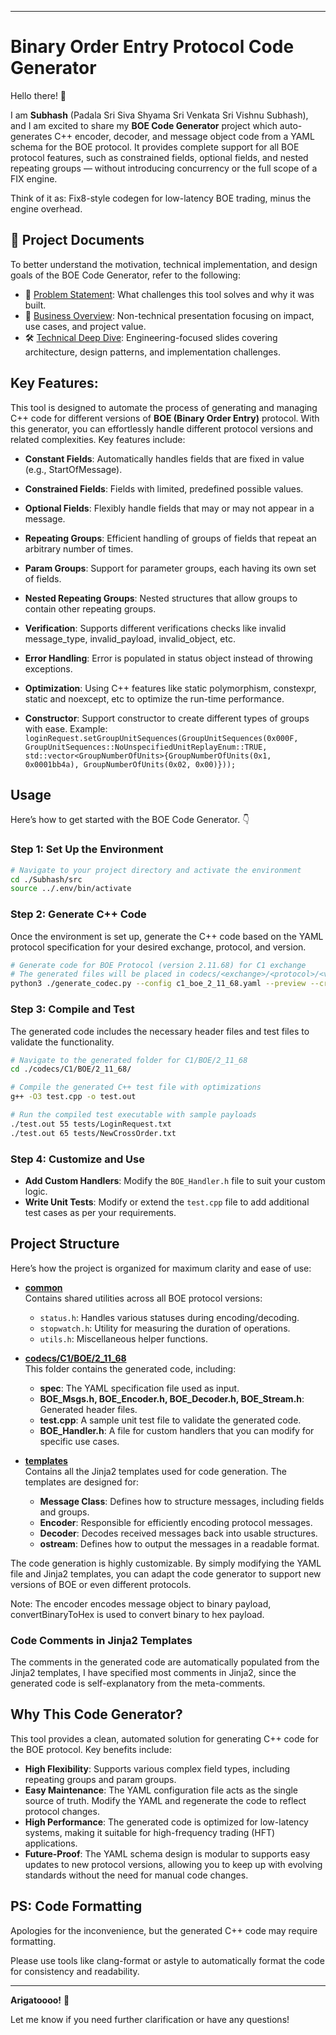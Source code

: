 
---

# **Binary Order Entry Protocol Code Generator**

Hello there! 👋

I am **Subhash** (Padala Sri Siva Shyama Sri Venkata Sri Vishnu Subhash), and I am excited to share my **BOE Code Generator** project which auto-generates C++ encoder, decoder, and message object code from a YAML schema for the BOE protocol. It provides complete support for all BOE protocol features, such as constrained fields, optional fields, and nested repeating groups — without introducing concurrency or the full scope of a FIX engine.

Think of it as:
Fix8-style codegen for low-latency BOE trading, minus the engine overhead.

## 📄 Project Documents

To better understand the motivation, technical implementation, and design goals of the BOE Code Generator, refer to the following:

- 📘 [Problem Statement](./docs/Problem%20Statement.pdf): What challenges this tool solves and why it was built.
- 💼 [Business Overview](./docs/Bussiness%20Overview.pdf): Non-technical presentation focusing on impact, use cases, and project value.
- 🛠️ [Technical Deep Dive](./docs/Technical%20Overview.pdf): Engineering-focused slides covering architecture, design patterns, and implementation challenges.

## **Key Features:**

This tool is designed to automate the process of generating and managing C++ code for different versions of **BOE (Binary Order Entry)** protocol. With this generator, you can effortlessly handle different protocol versions and related complexities. Key features include:

- **Constant Fields**: Automatically handles fields that are fixed in value (e.g., StartOfMessage).
- **Constrained Fields**: Fields with limited, predefined possible values.
- **Optional Fields**: Flexibly handle fields that may or may not appear in a message.
- **Repeating Groups**: Efficient handling of groups of fields that repeat an arbitrary number of times.
- **Param Groups**: Support for parameter groups, each having its own set of fields.
- **Nested Repeating Groups**: Nested structures that allow groups to contain other repeating groups.


- **Verification**: Supports different verifications checks like invalid message_type, invalid_payload, invalid_object, etc.
- **Error Handling**: Error is populated in status object instead of throwing exceptions.
- **Optimization**: Using C++ features like static polymorphism, constexpr, static and noexcept, etc to optimize the run-time performance.
- **Constructor**: Support constructor to create different types of groups with ease. Example: `loginRequest.setGroupUnitSequences(GroupUnitSequences(0x000F, GroupUnitSequences::NoUnspecifiedUnitReplayEnum::TRUE, std::vector<GroupNumberOfUnits>{GroupNumberOfUnits(0x1, 0x0001bb4a), GroupNumberOfUnits(0x02, 0x00)}));`

## **Usage**

Here’s how to get started with the BOE Code Generator. 👇

### **Step 1: Set Up the Environment**

```sh
# Navigate to your project directory and activate the environment
cd ./Subhash/src
source ../.env/bin/activate
```

### **Step 2: Generate C++ Code**

Once the environment is set up, generate the C++ code based on the YAML protocol specification for your desired exchange, protocol, and version.

```sh
# Generate code for BOE Protocol (version 2.11.68) for C1 exchange
# The generated files will be placed in codecs/<exchange>/<protocol>/<version>/
python3 ./generate_codec.py --config c1_boe_2_11_68.yaml --preview --create
```

### **Step 3: Compile and Test**

The generated code includes the necessary header files and test files to validate the functionality.

```sh
# Navigate to the generated folder for C1/BOE/2_11_68
cd ./codecs/C1/BOE/2_11_68/

# Compile the generated C++ test file with optimizations
g++ -O3 test.cpp -o test.out

# Run the compiled test executable with sample payloads
./test.out 55 tests/LoginRequest.txt
./test.out 65 tests/NewCrossOrder.txt
```

### **Step 4: Customize and Use**

- **Add Custom Handlers**: Modify the `BOE_Handler.h` file to suit your custom logic.
- **Write Unit Tests**: Modify or extend the `test.cpp` file to add additional test cases as per your requirements.


## **Project Structure**

Here’s how the project is organized for maximum clarity and ease of use:

- **[common](./src/common)**  
  Contains shared utilities across all BOE protocol versions:
  - `status.h`: Handles various statuses during encoding/decoding.
  - `stopwatch.h`: Utility for measuring the duration of operations.
  - `utils.h`: Miscellaneous helper functions.

- **[codecs/C1/BOE/2_11_68](./src/codecs/C1/BOE/2_11_68/)**  
  This folder contains the generated code, including:
  - **spec**: The YAML specification file used as input.
  - **BOE_Msgs.h, BOE_Encoder.h, BOE_Decoder.h, BOE_Stream.h**: Generated header files.
  - **test.cpp**: A sample unit test file to validate the generated code.
  - **BOE_Handler.h**: A file for custom handlers that you can modify for specific use cases.

- **[templates](./src/templates/)**  
  Contains all the Jinja2 templates used for code generation. The templates are designed for:
  - **Message Class**: Defines how to structure messages, including fields and groups.
  - **Encoder**: Responsible for efficiently encoding protocol messages.
  - **Decoder**: Decodes received messages back into usable structures.
  - **ostream**: Defines how to output the messages in a readable format.

The code generation is highly customizable. By simply modifying the YAML file and Jinja2 templates, you can adapt the code generator to support new versions of BOE or even different protocols.

Note: The encoder encodes message object to binary payload, convertBinaryToHex is used to convert binary to hex payload.

### **Code Comments in Jinja2 Templates**
The comments in the generated code are automatically populated from the Jinja2 templates, I have specified most comments in Jinja2, since the generated code is self-explanatory from the meta-comments.

## **Why This Code Generator?**

This tool provides a clean, automated solution for generating C++ code for the BOE protocol. Key benefits include:

- **High Flexibility**: Supports various complex field types, including repeating groups and param groups.
- **Easy Maintenance**: The YAML configuration file acts as the single source of truth. Modify the YAML and regenerate the code to reflect protocol changes.
- **High Performance**: The generated code is optimized for low-latency systems, making it suitable for high-frequency trading (HFT) applications.
- **Future-Proof**: The YAML schema design is modular to supports easy updates to new protocol versions, allowing you to keep up with evolving standards without the need for manual code changes.


## **PS: Code Formatting**

Apologies for the inconvenience, but the generated C++ code may require formatting.

Please use tools like clang-format or astyle to automatically format the code for consistency and readability.

---
**Arigatoooo!** 🙏 

Let me know if you need further clarification or have any questions!